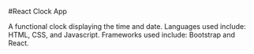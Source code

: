 #React Clock App

A functional clock displaying the time and date. Languages used include: HTML, CSS, and Javascript. Frameworks used include: Bootstrap and React.

